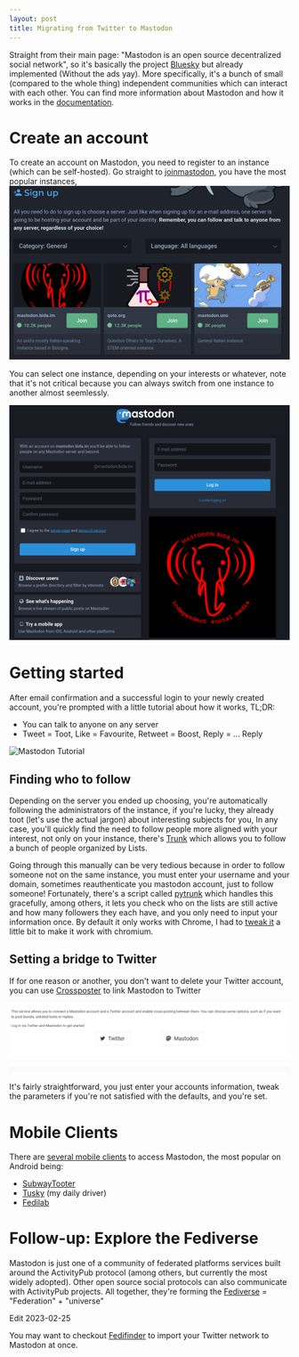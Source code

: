 ```yaml
---
layout: post
title: Migrating from Twitter to Mastodon
---
```


Straight from their main page: "Mastodon is an open source decentralized social network", 
so it's basically the project [Bluesky](https://twitter.com/bluesky) but already implemented 
(Without the ads yay). More specifically, it's a bunch of small (compared to the whole thing) independent 
communities which can interact with each other. You can find more information about Mastodon and 
how it works in the [documentation](https://docs.joinmastodon.org/).

# Create an account
To create an account on Mastodon, you need to register to an instance (which can be self-hosted). 
Go straight to [joinmastodon](https://joinmastodon.org/), you have the most popular instances, 
![Mastodon Most Popular Instances](../images/joinmastodon.png)

You can select one instance, depending on your interests or whatever, note that it's not 
critical because you can always switch from one instance to another almost seemlessly.

![Sign up Mastodon](../images/signup-mastodon.png)

# Getting started 
After email confirmation and a successful login to your newly created account, you're 
prompted with a little tutorial about how it works, TL;DR:

- You can talk to anyone on any server
- Tweet = Toot, Like = Favourite, Retweet = Boost, Reply = ... Reply

![Mastodon Tutorial](../images/mastodon-tutorial.jpg)

## Finding who to follow
Depending on the server you ended up choosing, you're automatically following the 
administrators of the instance, if you're lucky, they already toot (let's use the 
actual jargon) about interesting subjects for you, In any case, you'll quickly find 
the need to follow people more aligned with your interest, not only on your instance, 
there's [Trunk](https://communitywiki.org/trunk) which allows you to follow a bunch 
of people organized by Lists.

Going through this manually can be very tedious because in order to follow someone not 
on the same instance, you must enter your username and your domain, sometimes 
reauthenticate you mastodon account, just to follow someone! Fortunately, there's a 
script called [pytrunk](https://github.com/lots-of-things/pytrunk) which handles this 
gracefully, among others, it lets you check who on the lists are still active and how 
many followers they each have, and you only need to input your information once. By 
default it only works with Chrome, I had to [tweak it](https://github.com/RMPR/pytrunk)
a little bit to make it work with chromium.

## Setting a bridge to Twitter
If for one reason or another, you don't want to delete your Twitter account, you can 
use [Crossposter](https://crossposter.masto.donte.com.br/) to link Mastodon to Twitter

![Crossposter Mastodon to Twitter](../images/crossposter-mastodon-twitter.png)

It's fairly straightforward, you just enter your accounts information, tweak the parameters 
if you're not satisfied with the defaults, and you're set.


# Mobile Clients
There are [several mobile clients](https://joinmastodon.org/apps) to access Mastodon, the 
most popular on Android being:
- [SubwayTooter](https://github.com/tateisu/SubwayTooter)
- [Tusky](https://github.com/tuskyapp/Tusky) (my daily driver)
- [Fedilab](https://github.com/stom79/Fedilab)

# Follow-up: Explore the Fediverse
Mastodon is just one of a community of federated platforms services built around the
ActivityPub protocol (among others, but currently the most widely adopted). Other open source 
social protocols can also communicate with ActivityPub projects. All together, they're 
forming the [Fediverse](https://fediverse.party/) = "Federation" + "universe"

Edit 2023-02-25

You may want to checkout [Fedifinder](https://fedifinder.glitch.me/) to import your Twitter network
to Mastodon at once.
